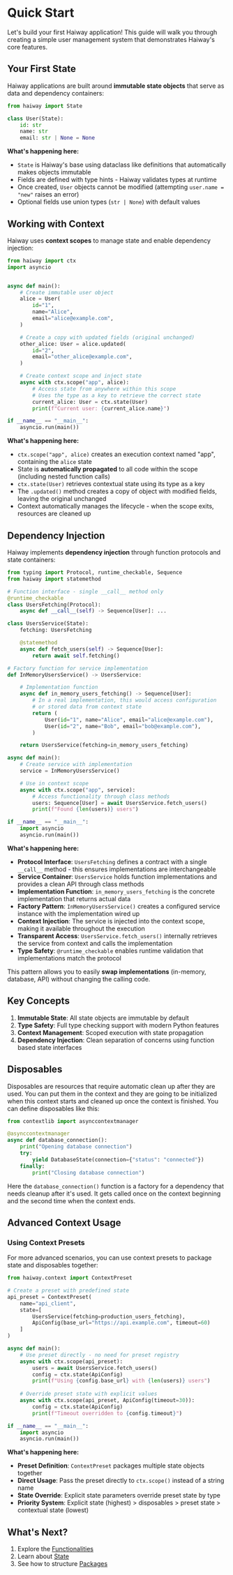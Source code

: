 # Quick Start

Let's build your first Haiway application! This guide will walk you through creating a simple user
management system that demonstrates Haiway's core features.

## Your First State

Haiway applications are built around **immutable state objects** that serve as data and dependency
containers:

```python
from haiway import State

class User(State):
    id: str
    name: str
    email: str | None = None
```

**What's happening here:**

- `State` is Haiway's base using dataclass like definitions that automatically makes objects
  immutable
- Fields are defined with type hints - Haiway validates types at runtime
- Once created, `User` objects cannot be modified (attempting `user.name = "new"` raises an error)
- Optional fields use union types (`str | None`) with default values

## Working with Context

Haiway uses **context scopes** to manage state and enable dependency injection:

```python
from haiway import ctx
import asyncio


async def main():
    # Create immutable user object
    alice = User(
        id="1",
        name="Alice",
        email="alice@example.com",
    )

    # Create a copy with updated fields (original unchanged)
    other_alice: User = alice.updated(
        id="2",
        email="other_alice@example.com",
    )

    # Create context scope and inject state
    async with ctx.scope("app", alice):
        # Access state from anywhere within this scope
        # Uses the type as a key to retrieve the correct state
        current_alice: User = ctx.state(User)
        print(f"Current user: {current_alice.name}")

if __name__ == "__main__":
    asyncio.run(main())
```

**What's happening here:**

- `ctx.scope("app", alice)` creates an execution context named "app", containing the `alice` state
- State is **automatically propagated** to all code within the scope (including nested function
  calls)
- `ctx.state(User)` retrieves contextual state using its type as a key
- The `.updated()` method creates a copy of object with modified fields, leaving the original
  unchanged
- Context automatically manages the lifecycle - when the scope exits, resources are cleaned up

## Dependency Injection

Haiway implements **dependency injection** through function protocols and state containers:

```python
from typing import Protocol, runtime_checkable, Sequence
from haiway import statemethod

# Function interface - single __call__ method only
@runtime_checkable
class UsersFetching(Protocol):
    async def __call__(self) -> Sequence[User]: ...

class UsersService(State):
    fetching: UsersFetching

    @statemethod
    async def fetch_users(self) -> Sequence[User]:
        return await self.fetching()

# Factory function for service implementation
def InMemoryUsersService() -> UsersService:

    # Implementation function
    async def in_memory_users_fetching() -> Sequence[User]:
        # In a real implementation, this would access configuration
        # or stored data from context state
        return (
            User(id="1", name="Alice", email="alice@example.com"),
            User(id="2", name="Bob", email="bob@example.com"),
        )

    return UsersService(fetching=in_memory_users_fetching)

async def main():
    # Create service with implementation
    service = InMemoryUsersService()

    # Use in context scope
    async with ctx.scope("app", service):
        # Access functionality through class methods
        users: Sequence[User] = await UsersService.fetch_users()
        print(f"Found {len(users)} users")

if __name__ == "__main__":
    import asyncio
    asyncio.run(main())
```

**What's happening here:**

- **Protocol Interface**: `UsersFetching` defines a contract with a single `__call__` method - this
  ensures implementations are interchangeable
- **Service Container**: `UsersService` holds function implementations and provides a clean API
  through class methods
- **Implementation Function**: `in_memory_users_fetching` is the concrete implementation that
  returns actual data
- **Factory Pattern**: `InMemoryUsersService()` creates a configured service instance with the
  implementation wired up
- **Context Injection**: The service is injected into the context scope, making it available
  throughout the execution
- **Transparent Access**: `UsersService.fetch_users()` internally retrieves the service from context
  and calls the implementation
- **Type Safety**: `@runtime_checkable` enables runtime validation that implementations match the
  protocol

This pattern allows you to easily **swap implementations** (in-memory, database, API) without
changing the calling code.

## Key Concepts

1. **Immutable State**: All state objects are immutable by default
1. **Type Safety**: Full type checking support with modern Python features
1. **Context Management**: Scoped execution with state propagation
1. **Dependency Injection**: Clean separation of concerns using function based state interfaces

## Disposables

Disposables are resources that require automatic clean up after they are used. You can put them in
the context and they are going to be initialized when this context starts and cleaned up once the
context is finished. You can define disposables like this:

```python
from contextlib import asynccontextmanager

@asynccontextmanager
async def database_connection():
    print("Opening database connection")
    try:
        yield DatabaseState(connection={"status": "connected"})
    finally:
        print("Closing database connection")
```

Here the `database_connection()` function is a factory for a dependency that needs cleanup after
it's used. It gets called once on the context beginning and the second time when the context ends.

## Advanced Context Usage

### Using Context Presets

For more advanced scenarios, you can use context presets to package state and disposables together:

```python
from haiway.context import ContextPreset

# Create a preset with predefined state
api_preset = ContextPreset(
    name="api_client",
    state=[
        UsersService(fetching=production_users_fetching),
        ApiConfig(base_url="https://api.example.com", timeout=60)
    ]
)

async def main():
    # Use preset directly - no need for preset registry
    async with ctx.scope(api_preset):
        users = await UsersService.fetch_users()
        config = ctx.state(ApiConfig)
        print(f"Using {config.base_url} with {len(users)} users")
    
    # Override preset state with explicit values
    async with ctx.scope(api_preset, ApiConfig(timeout=30)):
        config = ctx.state(ApiConfig)
        print(f"Timeout overridden to {config.timeout}")

if __name__ == "__main__":
    import asyncio
    asyncio.run(main())
```

**What's happening here:**

- **Preset Definition**: `ContextPreset` packages multiple state objects together
- **Direct Usage**: Pass the preset directly to `ctx.scope()` instead of a string name
- **State Override**: Explicit state parameters override preset state by type
- **Priority System**: Explicit state (highest) > disposables > preset state > contextual state
  (lowest)

## What's Next?

1. Explore the [Functionalities](../guides/functionalities.md)
1. Learn about [State](../guides/state.md)
1. See how to structure [Packages](../guides/packages.md)
